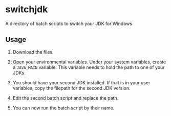 # switchjdk
A directory of batch scripts to switch your JDK for Windows

## Usage

1. Download the files. 


2. Open your environmental variables. Under your system variables, create a `JAVA_MAIN` variable. This variable needs to hold the path to one of your JDKs. 

3. You should have your second JDK  installed. If that is in your user variables, copy the filepath for the second JDK version.

4. Edit the second batch script and replace the path. 

5. You can now run the batch script by their name.



